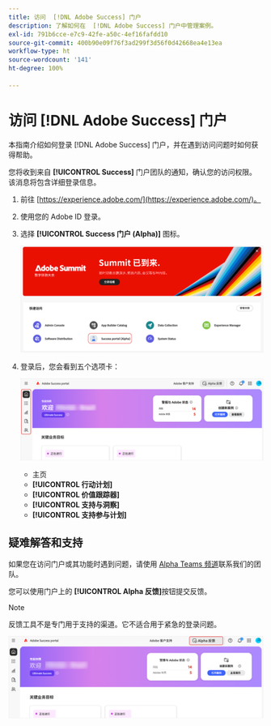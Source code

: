 ```yaml
---
title: 访问  [!DNL Adobe Success] 门户
description: 了解如何在  [!DNL Adobe Success] 门户中管理案例。
exl-id: 791b6cce-e7c9-42fe-a50c-4ef16fafdd10
source-git-commit: 400b90e09f76f3ad299f3d56f0d42668ea4e13ea
workflow-type: ht
source-wordcount: '141'
ht-degree: 100%

---
```


# 访问 [!DNL Adobe Success] 门户

本指南介绍如何登录 [!DNL Adobe Success] 门户，并在遇到访问问题时如何获得帮助。

您将收到来自 **[!UICONTROL Success]** 门户团队的通知，确认您的访问权限。该消息将包含详细登录信息。

1. 前往 [https://experience.adobe.com/](https://experience.adobe.com/)。
1. 使用您的 Adobe ID 登录。
1. 选择 **[!UICONTROL Success 门户 (Alpha)]** 图标。

   ![alpha-success-portal-alpha](assets/alpha-success-portal-alpha.png)



1. 登录后，您会看到五个选项卡：

   ![adobe-success-portal-tabs](assets/adobe-success-portal-tabs.png)


   * 主页
   * **[!UICONTROL 行动计划]**
   * **[!UICONTROL 价值跟踪器]**
   * **[!UICONTROL 支持与洞察]**
   * **[!UICONTROL 支持参与计划]**

## 疑难解答和支持

如果您在访问门户或其功能时遇到问题，请使用 [Alpha Teams 频道](https://teams.microsoft.com/l/channel/19:h-GcuAZs9uF05rervqTdx2U27ohYINuRUIfbMte9B-U1@thread.tacv2/General?groupId=02b87789-3475-47e4-94c1-0981f63ae89f&tenantId=fa7b1b5a-7b34-4387-94ae-d2c178decee1)联系我们的团队。

您可以使用门户上的 **[!UICONTROL Alpha 反馈]**&#x200B;按钮提交反馈。

>[!NOTE]
>
>反馈工具不是专门用于支持的渠道。它不适合用于紧急的登录问题。

![adobe-success-portal-home](assets/adobe-success-portal-home.png)
